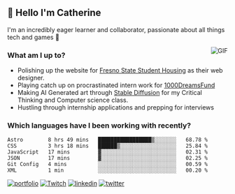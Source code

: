 ## 👋 Hello I'm Catherine

I'm an incredibly eager learner and collaborator, passionate about all things tech and games 💞️

<img align="right" alt="GIF" src="https://i.ibb.co/QrLVbp8/profile.gif" style='margin-left: 20px' />

### What am I up to?

- Polishing up the website for [Fresno State Student Housing](https://fresnostatehousing.org/) as their web designer.
- Playing catch up on procrastinated intern work for [1000DreamsFund](https://1000dreamsfund.org/)
- Making AI Generated art through [Stable Diffusion](https://stability.ai/) for my Critical Thinking and Computer science class.
- Hustling through internship applications and prepping for interviews

### Which languages have I been working with recently?

<!--START_SECTION:waka-->

```text
Astro        8 hrs 49 mins   █████████████████▒░░░░░░░   68.78 %
CSS          3 hrs 18 mins   ██████▒░░░░░░░░░░░░░░░░░░   25.84 %
JavaScript   17 mins         ▓░░░░░░░░░░░░░░░░░░░░░░░░   02.31 %
JSON         17 mins         ▓░░░░░░░░░░░░░░░░░░░░░░░░   02.25 %
Git Config   4 mins          ░░░░░░░░░░░░░░░░░░░░░░░░░   00.59 %
XML          1 min           ░░░░░░░░░░░░░░░░░░░░░░░░░   00.20 %
```

<!--END_SECTION:waka-->

[![portfolio](https://img.shields.io/badge/my_portfolio-F88379?style=for-the-badge&logo=ko-fi&logoColor=white)](https://cjlaserna.vercel.app/)
[![Twitch](https://img.shields.io/badge/Twitch-9146FF?style=for-the-badge&logo=twitch&logoColor=white)](http://twitch.tv/bubbaguppylive)
[![linkedin](https://img.shields.io/badge/linkedin-0A66C2?style=for-the-badge&logo=linkedin&logoColor=white)](https://www.linkedin.com/in/catherinelaserna/)
[![twitter](https://img.shields.io/badge/twitter-1DA1F2?style=for-the-badge&logo=twitter&logoColor=white)](https://twitter.com/bubbaguppylive)
